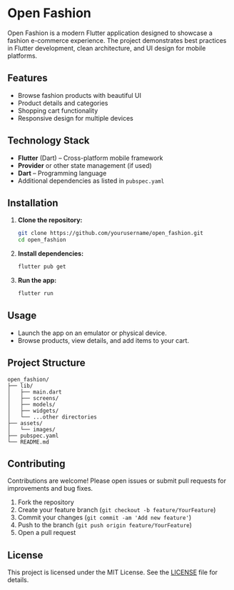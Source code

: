 # Open Fashion

Open Fashion is a modern Flutter application designed to showcase a fashion e-commerce experience. The project demonstrates best practices in Flutter development, clean architecture, and UI design for mobile platforms.

## Features

- Browse fashion products with beautiful UI
- Product details and categories
- Shopping cart functionality
- Responsive design for multiple devices

## Technology Stack

- **Flutter** (Dart) – Cross-platform mobile framework
- **Provider** or other state management (if used)
- **Dart** – Programming language
- Additional dependencies as listed in `pubspec.yaml`

## Installation

1. **Clone the repository:**

   ```bash
   git clone https://github.com/yourusername/open_fashion.git
   cd open_fashion
   ```

2. **Install dependencies:**

   ```bash
   flutter pub get
   ```

3. **Run the app:**
   ```bash
   flutter run
   ```

## Usage

- Launch the app on an emulator or physical device.
- Browse products, view details, and add items to your cart.

## Project Structure

```
open_fashion/
├── lib/
│   ├── main.dart
│   ├── screens/
│   ├── models/
│   ├── widgets/
│   └── ...other directories
├── assets/
│   └── images/
├── pubspec.yaml
└── README.md
```

## Contributing

Contributions are welcome! Please open issues or submit pull requests for improvements and bug fixes.

1. Fork the repository
2. Create your feature branch (`git checkout -b feature/YourFeature`)
3. Commit your changes (`git commit -am 'Add new feature'`)
4. Push to the branch (`git push origin feature/YourFeature`)
5. Open a pull request

## License

This project is licensed under the MIT License. See the [LICENSE](LICENSE) file for details.
